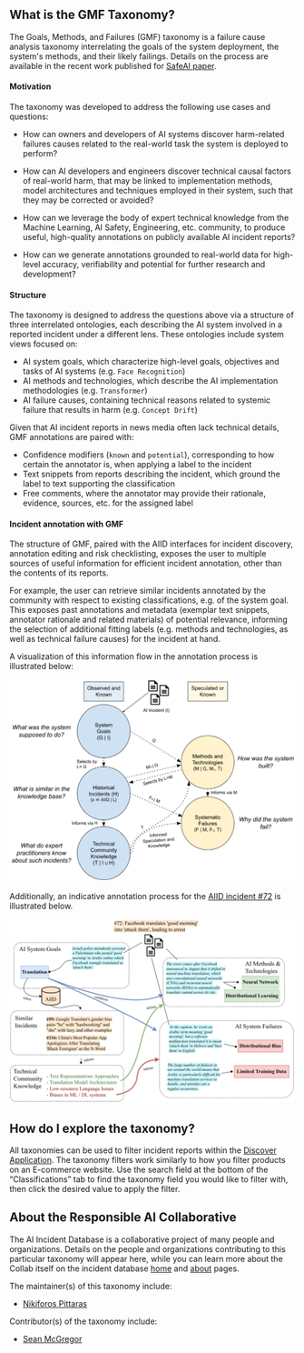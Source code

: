 ## What is the GMF Taxonomy?

The Goals, Methods, and Failures (GMF) taxonomy is a failure 
cause analysis taxonomy interrelating the goals of the system 
deployment, the system's methods, and their likely failings. 
Details on the process are available in the recent work published 
for [SafeAI paper](https://arxiv.org/abs/2211.07280).

#### Motivation
The taxonomy was developed to address the following use cases and questions:

- How can owners and developers of AI systems discover harm-related failures
causes related to the real-world task the system is deployed to perform?

- How can AI developers and engineers discover technical causal factors of
 real-world harm, that may be linked to implementation methods, model architectures
 and techniques employed in their system, such that they may be corrected or avoided?

- How can we leverage the body of expert technical knowledge from the Machine
 Learning, AI Safety, Engineering, etc. community, to produce useful, high-quality
  annotations on publicly available AI incident reports?

- How can we generate annotations grounded to real-world data for high-level accuracy,
verifiability and potential for further research and development?

#### Structure
The taxonomy is designed to address the questions above via a structure of three interrelated
 ontologies, each describing the AI system involved in a reported incident under a different lens.
 These ontologies include system views focused on:

- AI system goals, which characterize high-level goals, objectives and tasks of AI systems (e.g. `Face Recognition`)
- AI methods and technologies, which describe the AI implementation methodologies (e.g. `Transformer`)
- AI failure causes, containing technical reasons related to systemic failure that results in harm (e.g. `Concept Drift`)

Given that AI incident reports in news media often lack technical details, GMF annotations are paired with:

- Confidence modifiers (`known` and `potential`), corresponding to how certain the annotator is,
when applying a label to the incident
- Text snippets from reports describing the incident, which ground the label to text supporting the classification
- Free comments, where the annotator may provide their rationale, evidence, sources, etc. for the assigned label


#### Incident annotation with GMF

The structure of GMF, paired with the AIID interfaces for incident discovery, annotation editing and risk
checklisting, exposes the user to multiple sources of useful information for efficient incident annotation,
other than the contents of its reports.

For example, the user can retrieve similar incidents annotated by the community with respect to existing
classifications, e.g. of the system goal.
This exposes past annotations and metadata (exemplar text snippets, annotator rationale and related materials)
of potential relevance, informing the selection of additional fitting labels (e.g. methods and technologies,
as well as technical failure causes) for the incident at hand.

A visualization of this information flow in the annotation process is illustrated  below:

![](images/structure.png)

Additionally, an indicative annotation process for the [AIID incident #72](https://incidentdatabase.ai/cite/72/) is illustrated below.

![](images/annotation.png)


## How do I explore the taxonomy?

All taxonomies can be used to filter incident reports within the 
[Discover Application](https://incidentdatabase.ai/apps/discover). The taxonomy filters work similarly to how 
you filter products on an E-commerce website. Use the search 
field at the bottom of the “Classifications” tab to find the 
taxonomy field you would like to filter with, then click the 
desired value to apply the filter.

## About the Responsible AI Collaborative

The AI Incident Database is a collaborative project of many 
people and organizations. Details on the people and organizations 
contributing to this particular taxonomy will appear here, while 
you can learn more about the Collab itself on the incident 
database [home](https://incidentdatabase.ai/) and 
[about](https://incidentdatabase.ai/about/) pages.

The maintainer(s) of this taxonomy include:
* [Nikiforos Pittaras](https://www.linkedin.com/in/nikiforos-pittaras/)

Contributor(s) of the taxonomy include:
* [Sean McGregor](https://www.linkedin.com/in/seanbmcgregor/)